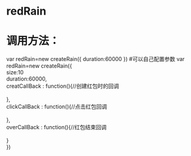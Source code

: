# redRain
# 调用方法：
  var redRain=new createRain({
        duration:60000
    })
#可以自己配置参数
var redRain=new createRain({  
        size:10  
        duration:60000,  
        creatCallBack : function(){//创建红包时的回调   
            <!-- xxxxxxxxx代码逻辑 -->   
        },  
        clickCallBack : function(){//点击红包回调   
            <!-- xxxxxxxxx代码逻辑 -->  
        },  
        overCallBack  : function(){//红包结束回调   
            <!-- xxxxxxxxx代码逻辑 -->  
        }  
})  